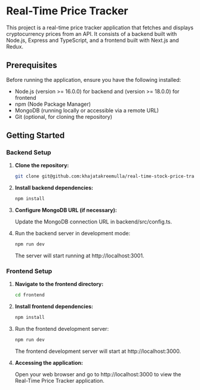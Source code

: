 # Real-Time Price Tracker

This project is a real-time price tracker application that fetches and displays cryptocurrency prices from an API. It consists of a backend built with Node.js, Express and TypeScript, and a frontend built with Next.js and Redux.

## Prerequisites

Before running the application, ensure you have the following installed:

- Node.js (version >= 16.0.0) for backend and (version >= 18.0.0) for frontend
- npm (Node Package Manager)
- MongoDB (running locally or accessible via a remote URL)
- Git (optional, for cloning the repository)

## Getting Started

### Backend Setup

1. **Clone the repository:**

   ```bash
   git clone git@github.com:khajatakreemulla/real-time-stock-price-traker.git
    ```
2. **Install backend dependencies:**
    
    ```bash
    npm install
    ```
3. **Configure MongoDB URL (if necessary):**

    Update the MongoDB connection URL in backend/src/config.ts.
4. Run the backend server in development mode:
    ```bash
    npm run dev
    ```
    The server will start running at http://localhost:3001.

### Frontend Setup

1. **Navigate to the frontend directory:**

    ```bash
    cd frontend
    ```
2. **Install frontend dependencies:**

    ```bash
    npm install
    ```
3. Run the frontend development server:

    ```bash
    npm run dev
    ```
    The frontend development server will start at http://localhost:3000.

4. **Accessing the application:**

    Open your web browser and go to http://localhost:3000 to view the Real-Time Price Tracker application.


